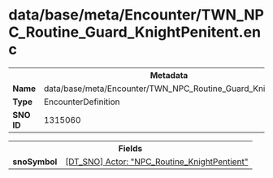 <h1>data/base/meta/Encounter/TWN_NPC_Routine_Guard_KnightPenitent.enc</h1><table><tr><th colspan="100%">Metadata</th></tr><tr><td><b>Name</b></td><td>data/base/meta/Encounter/TWN_NPC_Routine_Guard_KnightPenitent.enc</td></tr><tr><td><b>Type</b></td><td>EncounterDefinition</td></tr><tr><td><b>SNO ID</b></td><td>1315060</td></tr></table>

<table><tr><th colspan="100%">Fields</th></tr><tr><td><b>snoSymbol</b></td><td><a href="..\Actor\NPC_Routine_KnightPentient.acr.md">[DT_SNO] Actor: "NPC_Routine_KnightPentient"</a></td></tr></table>

